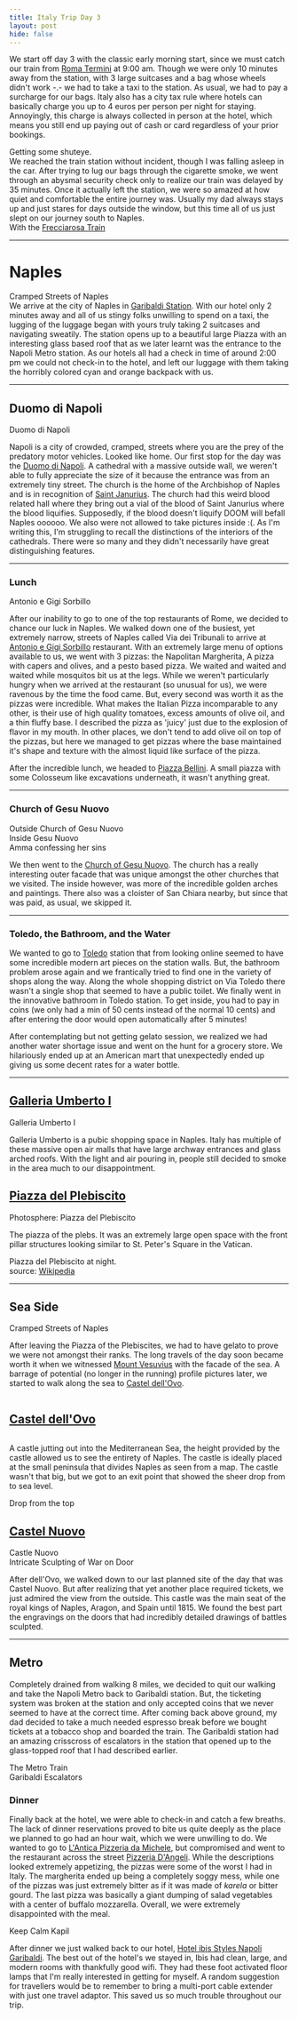 ```yaml
---
title: Italy Trip Day 3
layout: post
hide: false
---
```


We start off day 3 with the classic early morning start, since we must catch our train from [Roma Termini](https://www.google.com/maps/place/Roma+Termini/@41.9010032,12.499715,17z/data=!3m1!4b1!4m5!3m4!1s0x132f61a439c0ffef:0xa4307dbef261a994!8m2!3d41.9010032!4d12.5019037) at 9:00 am. Though we were only 10 minutes away from the station, with 3 large suitcases and a bag whose wheels didn't work -.- we had to take a taxi to the station. As usual, we had to pay a surcharge for our bags. Italy also has a city tax rule where hotels can basically charge you up to 4 euros per person per night for staying. Annoyingly, this charge is always collected in person at the hotel, which means you still end up paying out of cash or card regardless of your prior bookings.


<div class="personal">
    <div class="row">
        <div class="6u 12u$(mobile) item">
            <img data-src="{{'assets/images/blog/italy_trip/day3/shuteye.jpg' | relative_url }}" class="blog-image">
            <figcaption>Getting some shuteye.</figcaption>
        </div>
        <div class="6u 12u$(mobile) item">
            We reached the train station without incident, though I was falling asleep in the car. After trying to lug our bags through the cigarette smoke, we went through an abysmal security check only to realize our train was delayed by 35 minutes. Once it actually left the station, we were so amazed at how quiet and comfortable the entire journey was. Usually my dad always stays up and just stares for days outside the window, but this time all of us just slept on our journey south to Naples.
            <img data-src="{{'assets/images/blog/italy_trip/day3/train_fam.jpg' | relative_url }}" class="blog-image margin-top">
            <figcaption>With the <a href="https://en.wikipedia.org/wiki/Frecciarossa">Frecciarosa Train</a></figcaption>
        </div>
    </div>
</div>

---

# Naples

<div class="row">
    <div class="4u 12u$(mobile) item">
        <img data-src="{{'assets/images/blog/italy_trip/day3/cramped_streets.jpg' | relative_url }}" class="blog-image">
        <figcaption>Cramped Streets of Naples</figcaption>
    </div>
    <div class="8u 12u$(mobile)">
        We arrive at the city of Naples in <a href="https://www.google.com/maps/place/Garibaldi+Train+Station/@40.8528154,14.2705622,17z/data=!3m1!4b1!4m5!3m4!1s0x133b0817749b7abb:0x30f042236fe7f0f0!8m2!3d40.8528154!4d14.2727509">Garibaldi Station</a>. With our hotel only 2 minutes away and all of us stingy folks unwilling to spend on a taxi, the lugging of the luggage began with yours truly taking 2 suitcases and navigating sweatily. The station opens up to a beautiful large Piazza with an interesting glass based roof that as we later learnt was the entrance to the Napoli Metro station. As our hotels all had a check in time of around 2:00 pm we could not check-in to the hotel, and left our luggage with them taking the horribly colored cyan and orange backpack with us.
    </div>
</div>

---

## Duomo di Napoli

<div class="item">
    <img data-src="{{'assets/images/blog/italy_trip/day3/duomo_di_napoli.jpg' | relative_url }}" class="blog-image featured">
    <figcaption>Duomo di Napoli</figcaption>
</div>

Napoli is a city of crowded, cramped, streets where you are the prey of the predatory motor vehicles. Looked like home. Our first stop for the day was the [Duomo di Napoli](https://www.wikiwand.com/en/Naples_Cathedral). A cathedral with a massive outside wall, we weren't able to fully appreciate the size of it because the entrance was from an extremely tiny street. The church is the home of the Archbishop of Naples and is in recognition of [Saint Janurius](https://www.wikiwand.com/en/Saint_Januarius). The church had this weird blood related hall where they bring out a vial of the blood of Saint Janurius where the blood liquifies. Supposedly, if the blood doesn't liquify DOOM will befall Naples oooooo. We also were not allowed to take pictures inside :(. As I'm writing this, I'm struggling to recall the distinctions of the interiors of the cathedrals. There were so many and they didn't necessarily have great distinguishing features. 

---

### Lunch

<div class="row">
    <div class="7u 12u$(mobile) item">
        <img data-src="{{'assets/images/blog/italy_trip/day3/sorbillo_pizza.jpg' | relative_url }}" class="blog-image margin">
        <figcaption class="margin-bottom">Antonio e Gigi Sorbillo</figcaption>
    </div>
    <div class="5u 12u$(mobile) item">
        <img data-src="{{'assets/images/blog/italy_trip/day3/sorbillo_outside.jpg' | relative_url }}" class="blog-image">
    </div>
</div>

After our inability to go to one of the top restaurants of Rome, we decided to chance our luck in Naples. We walked down one of the busiest, yet extremely narrow, streets of Naples called Via dei Tribunali to arrive at <a href="https://www.google.com/maps/place/Antonio+e+Gigi+Sorbillo/@40.8504258,14.2546865,18z/data=!4m5!3m4!1s0x133b084247fd37e5:0x978510f3df1a87dc!8m2!3d40.8504948!4d14.2555931">Antonio e Gigi Sorbillo</a> restaurant. With an extremely large menu of options available to us, we went with 3 pizzas: the Napolitan Margherita, A pizza with capers and olives, and a pesto based pizza. We waited and waited and waited while mosquitos bit us at the legs. While we weren't particularly hungry when we arrived at the restaurant (so unusual for us), we were ravenous by the time the food came. But, every second was worth it as the pizzas were incredible. What makes the Italian Pizza incomparable to any other, is their use of high quality tomatoes, excess amounts of olive oil, and a thin fluffy base. I described the pizza as 'juicy' just due to the explosion of flavor in my mouth. In other places, we don't tend to add olive oil on top of the pizzas, but here we managed to get pizzas where the base maintained it's shape and texture with the almost liquid like surface of the pizza.


After the incredible lunch, we headed to [Piazza Bellini](https://www.wikiwand.com/en/Piazza_Bellini,_Naples). A small piazza with some Colosseum like excavations underneath, it wasn't anything great. 

---

### Church of Gesu Nuovo

<div class="row">
    <div class="12u 12u$(mobile) item">
        <img data-src="{{'assets/images/blog/italy_trip/day3/gesu_outside.jpg' | relative_url }}" class="blog-image featured">
		<figcaption>Outside Church of Gesu Nuovo</figcaption>
    </div>
    <div class="4u 12u$(mobile) item">
        <img data-src="{{'assets/images/blog/italy_trip/day3/gesu_inside1.jpg' | relative_url }}" class="blog-image">
		<figcaption>Inside Gesu Nuovo</figcaption>
    </div>
    <div class="4u 12u$(mobile) item">
        <img data-src="{{'assets/images/blog/italy_trip/day3/gesu_inside2.jpg' | relative_url }}" class="blog-image">
    </div>
    <div class="4u 12u$(mobile) item">
        <img data-src="{{'assets/images/blog/italy_trip/day3/gesu_kala_confessions.jpg' | relative_url }}" class="blog-image">
        <figcaption>Amma confessing her sins</figcaption>
    </div>
</div>

We then went to the [Church of Gesu Nuovo](https://en.wikipedia.org/wiki/Gesù_Nuovo). The church has a really interesting outer facade that was unique amongst the other churches that we visited. The inside however, was more of the incredible golden arches and paintings. There also was a cloister of San Chiara nearby, but since that was paid, as usual, we skipped it.

---

### Toledo, the Bathroom, and the Water

We wanted to go to [Toledo](https://www.google.com/maps/place/Toledo/@40.8418274,14.2478095,18z/data=!4m5!3m4!1s0x133b0850093f2839:0xf474b6b075a94d9a!8m2!3d40.8426779!4d14.2489239) station that from looking online seemed to have some incredible modern art pieces on the station walls. But, the bathroom problem arose again and we frantically tried to find one in the variety of shops along the way. Along the whole shopping district on Via Toledo there wasn't a single shop that seemed to have a public toilet. We finally went in the innovative bathroom in Toledo station. To get inside, you had to pay in coins (we only had a min of 50 cents instead of the normal 10 cents) and after entering the door would open automatically after 5 minutes!

After contemplating but not getting gelato session, we realized we had another water shortage issue and went on the hunt for a grocery store. We hilariously ended up at an American mart that unexpectedly ended up giving us some decent rates for a water bottle.

---

## [Galleria Umberto I](https://www.google.com/maps/place/Galleria+Umberto+I/@40.8383981,14.2475627,18z/data=!4m5!3m4!1s0x0:0xece7bc88fbc2118c!8m2!3d40.838445!4d14.2495911)
<div class="item">
    <img data-src="{{'assets/images/blog/italy_trip/day3/umberto.jpg' | relative_url }}" class="blog-image featured">
    <figcaption>Galleria Umberto I</figcaption>
</div>

Galleria Umberto is a pubic shopping space in Naples. Italy has multiple of these massive open air malls that have large archway entrances and glass arched roofs. With the light and air pouring in, people still decided to smoke in the area much to our disappointment.

## [Piazza del Plebiscito](https://en.wikipedia.org/wiki/Piazza_del_Plebiscito)

<div class="item">
    <img data-src="{{'assets/images/blog/italy_trip/day3/photosphere/piazza_del_plebiscito.jpg' | relative_url }}" class="blog-image featured">
    <figcaption>Photosphere: Piazza del Plebiscito</figcaption>
</div>

The piazza of the plebs. It was an extremely large open space with the front pillar structures looking similar to St. Peter's Square in the Vatican. 

<div class="row">
    <div class="12u 12u$(mobile) item">
        <img data-src="{{'assets/images/blog/italy_trip/day3/pleb_night.jpg' | relative_url }}" class="blog-image featured">
        <figcaption>Piazza del Plebiscito at night. </figcaption>
		<div class="figdesc"> source: <a href="https://en.wikipedia.org/wiki/File:Piazza_Plebiscito_Notte_Tricolore.jpg">Wikipedia</a></div>
    </div>
</div>
<div class="personal">
    <div class="row">
        <div class="6u 12u$(mobile) item">
            <img data-src="{{'assets/images/blog/italy_trip/day3/kapil_pleb.jpg' | relative_url }}" class="blog-image">
        </div>
        <div class="6u 12u$(mobile) item">
            <img data-src="{{'assets/images/blog/italy_trip/day3/kk_pleb.jpg' | relative_url }}" class="blog-image">
        </div>
    </div>
</div>

---

## Sea Side

<div class="item left">
    <img data-src="{{'assets/images/blog/italy_trip/day3/statue_view.jpg' | relative_url }}" class="blog-image">
    <figcaption>Cramped Streets of Naples</figcaption>
</div>

After leaving the Piazza of the Plebiscites, we had to have gelato to prove we were not amongst their ranks. The long travels of the day soon became worth it when we witnessed [Mount Vesuvius](https://en.wikipedia.org/wiki/Mount_Vesuvius) with the facade of the sea. A barrage of potential (no longer in the running) profile pictures later, we started to walk along the sea to [Castel dell'Ovo](https://en.wikipedia.org/wiki/Castel_dell%27Ovo).

<div class="personal">
    <div class="row">
        <div class="6u 12u$(mobile) item">
            <img data-src="{{'assets/images/blog/italy_trip/day3/kapil_solo.jpg' | relative_url }}" class="blog-image">
        </div>
        <div class="6u 12u$(mobile) item">
            <img data-src="{{'assets/images/blog/italy_trip/day3/kala_solo.jpg' | relative_url }}" class="blog-image">
        </div>
        <div class="6u 12u$(mobile) item">
            <img data-src="{{'assets/images/blog/italy_trip/day3/kk_solo.jpg' | relative_url }}" class="blog-image">
        </div>
        <div class="6u 12u$(mobile) item">
            <img data-src="{{'assets/images/blog/italy_trip/day3/parents_sea.jpg' | relative_url }}" class="blog-image">
        </div>
    </div>
</div>



## [Castel dell'Ovo](https://en.wikipedia.org/wiki/Castel_dell%27Ovo)

<div class="personal">
    <div class="row">
        <div class="8u 12u$(mobile) item">
            <img data-src="{{'assets/images/blog/italy_trip/day3/castle_kapil.jpg' | relative_url }}" class="blog-image">
        </div>
        <div class="4u 12u$(mobile) item">
            <img data-src="{{'assets/images/blog/italy_trip/day3/castle_kala.jpg' | relative_url }}" class="blog-image">
        </div>
    </div>
</div>

A castle jutting out into the Mediterranean Sea, the height provided by the castle allowed us to see the entirety of Naples. The castle is ideally placed at the small peninsula that divides Naples as seen from a map. The castle wasn't that big, but we got to an exit point that showed the sheer drop from to sea level.

<div class="row">
    <div class="3u 12u$(mobile) item">
        <img data-src="{{'assets/images/blog/italy_trip/day3/ovo_drop.jpg' | relative_url }}" class="blog-image">
        <figcaption>Drop from the top</figcaption>
    </div>
    <div class="9u 12u$(mobile) item">
        <img data-src="{{'assets/images/blog/italy_trip/day3/ovo_view.jpg' | relative_url }}" class="blog-image">
    </div>
</div>

## [Castel Nuovo](https://en.wikipedia.org/wiki/Castel_Nuovo)

<div class="row">
    <div class="8u 12u$(mobile) item">
        <img data-src="{{'assets/images/blog/italy_trip/day3/castle_nuovo.jpg' | relative_url }}" class="blog-image">
        <figcaption>Castle Nuovo</figcaption>
    </div>
    <div class="4u 12u$(mobile) item">
        <img data-src="{{'assets/images/blog/italy_trip/day3/nuovo_door.jpg' | relative_url }}" class="blog-image">
        <figcaption>Intricate Sculpting of War on Door</figcaption>
    </div>
</div>

After dell'Ovo, we walked down to our last planned site of the day that was Castel Nuovo. But after realizing that yet another place required tickets, we just admired the view from the outside. This castle was the main seat of the royal kings of Naples, Aragon, and Spain until 1815. We found the best part the engravings on the doors that had incredibly detailed drawings of battles sculpted.

---

## Metro

Completely drained from walking 8 miles, we decided to quit our walking and take the Napoli Metro back to Garibaldi station. But, the ticketing system was broken at the station and only accepted coins that we never seemed to have at the correct time. After coming back above ground, my dad decided to take a much needed espresso break before we bought tickets at a tobacco shop and boarded the train. The Garibaldi station had an amazing crisscross of escalators in the station that opened up to the glass-topped roof that I had described earlier.

<div class="row">
    <div class="6u 12u$(mobile) item">
        <img data-src="{{'assets/images/blog/italy_trip/day3/metro.jpg' | relative_url }}" class="blog-image">
        <figcaption>The Metro Train</figcaption>
    </div>
    <div class="6u 12u$(mobile) item">
        <img data-src="{{'assets/images/blog/italy_trip/day3/garibaldi_escalators.jpg' | relative_url }}" class="blog-image">
        <figcaption>Garibaldi Escalators</figcaption>
    </div>
</div>

### Dinner

Finally back at the hotel, we were able to check-in and catch a few breaths. The lack of dinner reservations proved to bite us quite deeply as the place we planned to go had an hour wait, which we were unwilling to do. We wanted to go to [L'Antica Pizzeria da Michele](https://www.google.com/maps/place/L'Antica+Pizzeria+da+Michele/@40.8496869,14.2630815,19z/data=!4m5!3m4!1s0x133b083f8db6b079:0x5ab2972d7365b642!8m2!3d40.849753!4d14.2633029), but compromised and went to the restaurant across the street [Pizzeria D'Angeli](https://www.google.com/maps/place/Pizzeria+D'Angeli/@40.8496124,14.2631604,19z/data=!3m1!4b1!4m5!3m4!1s0x133b083f91ec7a8f:0x5fe0cf8bef5de044!8m2!3d40.8496124!4d14.2637076). While the descriptions looked extremely appetizing, the pizzas were some of the worst I had in Italy. The margherita ended up being a completely soggy mess, while one of the pizzas was just extremely bitter as if it was made of *karela* or bitter gourd. The last pizza was basically a giant dumping of salad vegetables with a center of buffalo mozzarella. Overall, we were extremely disappointed with the meal.

<div class="item">
    <img data-src="{{'assets/images/blog/italy_trip/day3/keep_calm.jpg' | relative_url }}" class="blog-image featured">
    <figcaption>Keep Calm Kapil</figcaption>
</div>

After dinner we just walked back to our hotel, [Hotel ibis Styles Napoli Garibaldi](https://www.google.com/maps/place/Hotel+ibis+Styles+Napoli+Garibaldi/@40.8493148,14.266491,17z/data=!4m7!3m6!1s0x0:0x58b1f4ed2bd2f6f0!5m1!1s2018-07-08!8m2!3d40.8506541!4d14.270398). The best out of the hotel's we stayed in, Ibis had clean, large, and modern rooms with thankfully good wifi. They had these foot activated floor lamps that I'm really interested in getting for myself. A random suggestion for travellers would be to remember to bring a multi-port cable extender with just one travel adaptor. This saved us so much trouble throughout our trip. 

